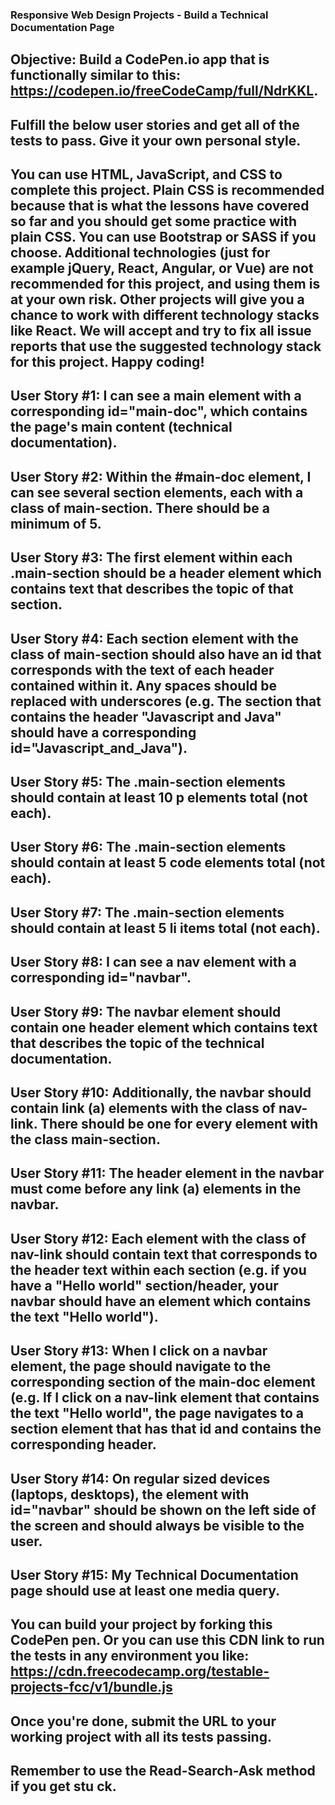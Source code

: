 ### Responsive Web Design Projects - Build a Technical Documentation Page

## Objective: Build a CodePen.io app that is functionally similar to this: https://codepen.io/freeCodeCamp/full/NdrKKL.
## Fulfill the below user stories and get all of the tests to pass. Give it your own personal style.
## You can use HTML, JavaScript, and CSS to complete this project. Plain CSS is recommended because that is what the lessons have covered so far and you should get some practice with plain CSS. You can use Bootstrap or SASS if you choose. Additional technologies (just for example jQuery, React, Angular, or Vue) are not recommended for this project, and using them is at your own risk. Other projects will give you a chance to work with different technology stacks like React. We will accept and try to fix all issue reports that use the suggested technology stack for this project. Happy coding!
## User Story #1: I can see a main element with a corresponding id="main-doc", which contains the page's main content (technical documentation).
## User Story #2: Within the #main-doc element, I can see several section elements, each with a class of main-section. There should be a minimum of 5.
## User Story #3: The first element within each .main-section should be a header element which contains text that describes the topic of that section.
## User Story #4: Each section element with the class of main-section should also have an id that corresponds with the text of each header contained within it. Any spaces should be replaced with underscores (e.g. The section that contains the header "Javascript and Java" should have a corresponding id="Javascript_and_Java").
## User Story #5: The .main-section elements should contain at least 10 p elements total (not each).
## User Story #6: The .main-section elements should contain at least 5 code elements total (not each).
## User Story #7: The .main-section elements should contain at least 5 li items total (not each).
## User Story #8: I can see a nav element with a corresponding id="navbar".
## User Story #9: The navbar element should contain one header element which contains text that describes the topic of the technical documentation.
## User Story #10: Additionally, the navbar should contain link (a) elements with the class of nav-link. There should be one for every element with the class main-section.
## User Story #11: The header element in the navbar must come before any link (a) elements in the navbar.
## User Story #12: Each element with the class of nav-link should contain text that corresponds to the header text within each section (e.g. if you have a "Hello world" section/header, your navbar should have an element which contains the text "Hello world").
## User Story #13: When I click on a navbar element, the page should navigate to the corresponding section of the main-doc element (e.g. If I click on a nav-link element that contains the text "Hello world", the page navigates to a section element that has that id and contains the corresponding header.
## User Story #14: On regular sized devices (laptops, desktops), the element with id="navbar" should be shown on the left side of the screen and should always be visible to the user.
## User Story #15: My Technical Documentation page should use at least one media query.
## You can build your project by forking this CodePen pen. Or you can use this CDN link to run the tests in any environment you like: https://cdn.freecodecamp.org/testable-projects-fcc/v1/bundle.js
## Once you're done, submit the URL to your working project with all its tests passing.
## Remember to use the Read-Search-Ask method if you get stu ck.